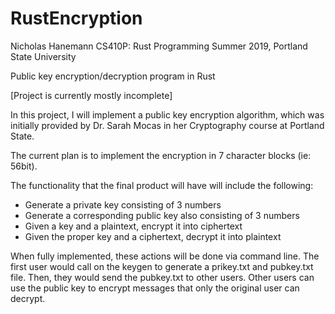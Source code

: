 # RustEncryption
Nicholas Hanemann
CS410P: Rust Programming
Summer 2019, Portland State University

Public key encryption/decryption program in Rust

[Project is currently mostly incomplete]

In this project, I will implement a public key encryption algorithm, which was initially provided by Dr. Sarah Mocas in her Cryptography course at Portland State.

The current plan is to implement the encryption in 7 character blocks (ie: 56bit).

The functionality that the final product will have will include the following:
  - Generate a private key consisting of 3 numbers
  - Generate a corresponding public key also consisting of 3 numbers
  - Given a key and a plaintext, encrypt it into ciphertext
  - Given the proper key and a ciphertext, decrypt it into plaintext
  
When fully implemented, these actions will be done via command line.
The first user would call on the keygen to generate a prikey.txt and pubkey.txt file.
Then, they would send the pubkey.txt to other users.
Other users can use the public key to encrypt messages that only the original user can decrypt.
